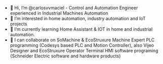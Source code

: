 - 👋 Hi, I’m @carlosvvmaciel - Control and Automation Engineer experienced in Industrial Machines Automation
- 👀 I’m interested in home automation, industry automation and IoT projects
- 🌱 I’m currently learning Home Assistant & IOT in home and industrial automation.
- 💞️ I can collaborate on SoMachine & EcoStruxure Machine Expert PLC programming (Codesys based PLC and Motion Controller), 
     also Vijeo Designer and EcoStruxure Operator Terminal HMI software programing (Schneider Electric software and hardware products)

<!---
carlosvvmaciel/carlosvvmaciel is a ✨ special ✨ repository because its `README.md` (this file) appears on your GitHub profile.
You can click the Preview link to take a look at your changes.
--->
